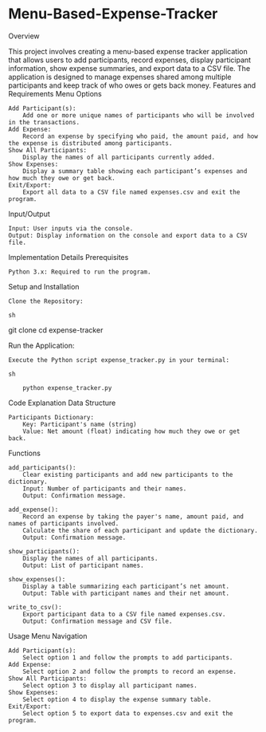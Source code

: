 # Menu-Based-Expense-Tracker

Overview

This project involves creating a menu-based expense tracker application that allows users to add participants, record expenses, display participant information, show expense summaries, and export data to a CSV file. The application is designed to manage expenses shared among multiple participants and keep track of who owes or gets back money.
Features and Requirements
Menu Options

    Add Participant(s):
        Add one or more unique names of participants who will be involved in the transactions.
    Add Expense:
        Record an expense by specifying who paid, the amount paid, and how the expense is distributed among participants.
    Show All Participants:
        Display the names of all participants currently added.
    Show Expenses:
        Display a summary table showing each participant’s expenses and how much they owe or get back.
    Exit/Export:
        Export all data to a CSV file named expenses.csv and exit the program.

Input/Output

    Input: User inputs via the console.
    Output: Display information on the console and export data to a CSV file.

Implementation Details
Prerequisites

    Python 3.x: Required to run the program.

Setup and Installation

    Clone the Repository:

    sh

git clone <repository-url>
cd expense-tracker

Run the Application:

    Execute the Python script expense_tracker.py in your terminal:

    sh

        python expense_tracker.py

Code Explanation
Data Structure

    Participants Dictionary:
        Key: Participant's name (string)
        Value: Net amount (float) indicating how much they owe or get back.

Functions

    add_participants():
        Clear existing participants and add new participants to the dictionary.
        Input: Number of participants and their names.
        Output: Confirmation message.

    add_expense():
        Record an expense by taking the payer's name, amount paid, and names of participants involved.
        Calculate the share of each participant and update the dictionary.
        Output: Confirmation message.

    show_participants():
        Display the names of all participants.
        Output: List of participant names.

    show_expenses():
        Display a table summarizing each participant’s net amount.
        Output: Table with participant names and their net amount.

    write_to_csv():
        Export participant data to a CSV file named expenses.csv.
        Output: Confirmation message and CSV file.

Usage
Menu Navigation

    Add Participant(s):
        Select option 1 and follow the prompts to add participants.
    Add Expense:
        Select option 2 and follow the prompts to record an expense.
    Show All Participants:
        Select option 3 to display all participant names.
    Show Expenses:
        Select option 4 to display the expense summary table.
    Exit/Export:
        Select option 5 to export data to expenses.csv and exit the program.
